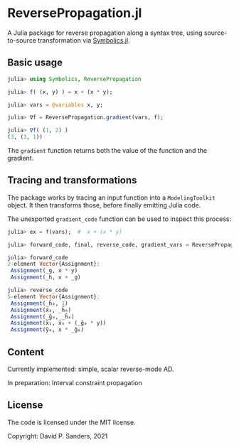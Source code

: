 # ReversePropagation.jl

A Julia package for reverse propagation along a syntax tree, using source-to-source transformation via [Symbolics.jl](https://github.com/JuliaSymbolics/Symbolics.jl).


## Basic usage

```jl
julia> using Symbolics, ReversePropagation

julia> f( (x, y) ) = x + (x * y);

julia> vars = @variables x, y;

julia> ∇f = ReversePropagation.gradient(vars, f);

julia> ∇f( (1, 2) )
(3, (3, 1))
```

The `gradient` function returns both the value of the function and the gradient.

## Tracing and transformations

The package works by tracing an input function into a `ModelingToolkit` object. It then transforms those, before finally emitting Julia code.

The unexported `gradient_code` function can be used to inspect this process:

```jl
julia> ex = f(vars);  #  x + (x * y)

julia> forward_code, final, reverse_code, gradient_vars = ReversePropagation.gradient_code(vars, ex);

julia> forward_code
2-element Vector{Assignment}:
 Assignment(_g, x * y)
 Assignment(_h, x + _g)

julia> reverse_code
5-element Vector{Assignment}:
 Assignment(_h̄₀, 1)
 Assignment(x̄₀, _h̄₀)
 Assignment(_ḡ₀, _h̄₀)
 Assignment(x̄₁, x̄₀ + (_ḡ₀ * y))
 Assignment(ȳ₀, x * _ḡ₀)
 ```

## Content
Currently implemented: simple, scalar reverse-mode AD. 

In preparation: Interval constraint propagation

## License
The code is licensed under the MIT license.

Copyright: David P. Sanders, 2021
